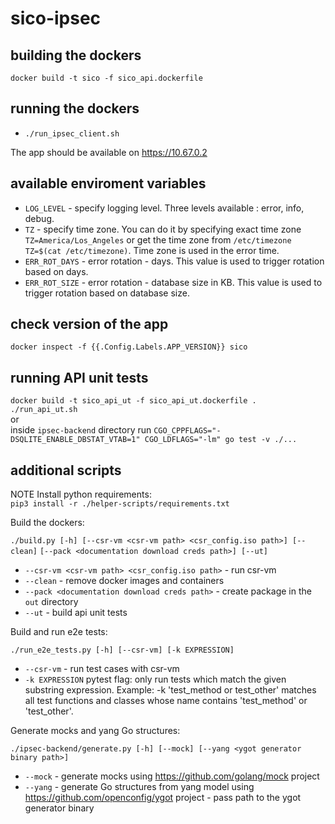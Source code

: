 # sico-ipsec

## building the dockers

`docker build -t sico -f sico_api.dockerfile`

## running the dockers

- `./run_ipsec_client.sh`

The app should be available on https://10.67.0.2

## available enviroment variables

- `LOG_LEVEL` - specify logging level. Three levels available : error, info, debug.
- `TZ` - specify time zone. You can do it by specifying exact time zone `TZ=America/Los_Angeles` or get the time zone from `/etc/timezone` `TZ=$(cat /etc/timezone)`. Time zone is used in the error time. 
- `ERR_ROT_DAYS` - error rotation - days. This value is used to trigger rotation based on days.
- `ERR_ROT_SIZE` - error rotation - database size in KB. This value is used to trigger rotation based on database size.

## check version of the app

`docker inspect -f {{.Config.Labels.APP_VERSION}} sico`

## running API unit tests

`docker build -t sico_api_ut -f sico_api_ut.dockerfile .`  
`./run_api_ut.sh`  
or  
inside `ipsec-backend` directory run `CGO_CPPFLAGS="-DSQLITE_ENABLE_DBSTAT_VTAB=1" CGO_LDFLAGS="-lm" go test -v ./...`

## additional scripts

NOTE Install python requirements:  
`pip3 install -r ./helper-scripts/requirements.txt`

Build the dockers:  
  
`./build.py [-h] [--csr-vm <csr-vm path> <csr_config.iso path>] [--clean]`
                `[--pack <documentation download creds path>] [--ut]`
- `--csr-vm <csr-vm path> <csr_config.iso path>` - run csr-vm
- `--clean` - remove docker images and containers
- `--pack <documentation download creds path>` - create package in the `out` directory
- `--ut` - build api unit tests

Build and run e2e tests:  
  
`./run_e2e_tests.py [-h] [--csr-vm] [-k EXPRESSION]`
- `--csr-vm` - run test cases with csr-vm
- `-k EXPRESSION` pytest flag: only run tests which match the given substring expression. Example: -k 'test_method or test_other' matches all test functions and classes whose name contains 'test_method' or 'test_other'.

Generate mocks and yang Go structures:

`./ipsec-backend/generate.py [-h] [--mock] [--yang <ygot generator binary path>]`
- `--mock` - generate mocks using https://github.com/golang/mock project
- `--yang` - generate Go structures from yang model using https://github.com/openconfig/ygot project - pass path to the ygot generator binary

